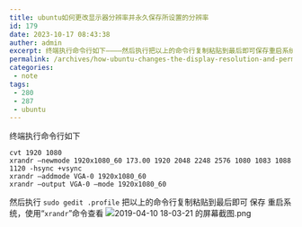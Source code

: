 ```yaml
---
title: ubuntu如何更改显示器分辨率并永久保存所设置的分辨率
id: 179
date: 2023-10-17 08:43:38
auther: admin
excerpt: 终端执行命令行如下––––然后执行把以上的命令行复制粘贴到最后即可保存重启系统，使用“”命令查看的屏幕截图
permalink: /archives/how-ubuntu-changes-the-display-resolution-and-permanently-saves-the-set-resolution
categories:
 - note
tags: 
 - 280
 - 287
 - ubuntu
---
```


终端执行命令行如下

    cvt 1920 1080
    xrandr –newmode 1920x1080_60 173.00 1920 2048 2248 2576 1080 1083 1088 1120 -hsync +vsync
    xrandr –addmode VGA-0 1920x1080_60
    xrandr –output VGA-0 –mode 1920x1080_60

然后执行
`sudo gedit .profile`
把以上的命令行复制粘贴到最后即可
保存 重启系统，使用“`xrandr`”命令查看
![2019-04-10 18-03-21 的屏幕截图.png][1]


  [1]: https://xy07-1251893119.costj.myqcloud.com/2019/04/10/465359891.png